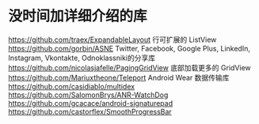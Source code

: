 没时间加详细介绍的库
====================

https://github.com/traex/ExpandableLayout 行可扩展的 ListView  
https://github.com/gorbin/ASNE Twitter, Facebook, Google Plus, LinkedIn, Instagram, Vkontakte, Odnoklassniki的分享库  
https://github.com/nicolasjafelle/PagingGridView 底部加载更多的 GridView  
https://github.com/Mariuxtheone/Teleport Android Wear 数据传输库  
https://github.com/casidiablo/multidex  
https://github.com/SalomonBrys/ANR-WatchDog  
https://github.com/gcacace/android-signaturepad  
https://github.com/castorflex/SmoothProgressBar  

